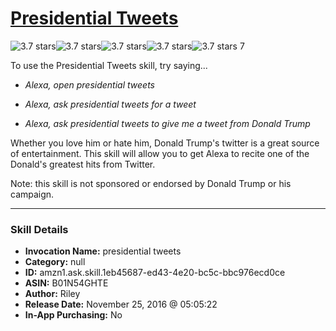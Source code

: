 # [Presidential Tweets](http://alexa.amazon.com/#skills/amzn1.ask.skill.1eb45687-ed43-4e20-bc5c-bbc976ecd0ce)
![3.7 stars](../../images/ic_star_black_18dp_1x.png)![3.7 stars](../../images/ic_star_black_18dp_1x.png)![3.7 stars](../../images/ic_star_black_18dp_1x.png)![3.7 stars](../../images/ic_star_half_black_18dp_1x.png)![3.7 stars](../../images/ic_star_border_black_18dp_1x.png) 7

To use the Presidential Tweets skill, try saying...

* *Alexa, open presidential tweets*

* *Alexa, ask presidential tweets for a tweet*

* *Alexa, ask presidential tweets to give me a tweet from Donald Trump*

Whether you love him or hate him, Donald Trump's twitter is a great source of entertainment. This skill will allow you to get Alexa to recite one of the Donald's greatest hits from Twitter.

Note: this skill is not sponsored or endorsed by Donald Trump or his campaign.

***

### Skill Details

* **Invocation Name:** presidential tweets
* **Category:** null
* **ID:** amzn1.ask.skill.1eb45687-ed43-4e20-bc5c-bbc976ecd0ce
* **ASIN:** B01N54GHTE
* **Author:** Riley
* **Release Date:** November 25, 2016 @ 05:05:22
* **In-App Purchasing:** No

